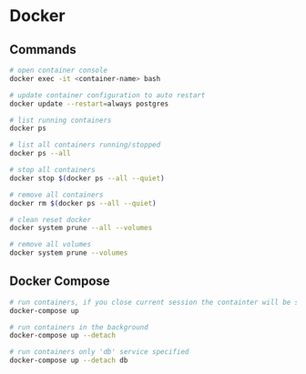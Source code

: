 # Docker

## Commands

```bash
# open container console
docker exec -it <container-name> bash
```

```bash
# update container configuration to auto restart
docker update --restart=always postgres
```

```bash
# list running containers
docker ps
```

```bash
# list all containers running/stopped
docker ps --all
```

```bash
# stop all containers
docker stop $(docker ps --all --quiet)

# remove all containers
docker rm $(docker ps --all --quiet)
```

```bash
# clean reset docker
docker system prune --all --volumes

# remove all volumes
docker system prune --volumes
```

## Docker Compose

```bash
# run containers, if you close current session the containter will be stopped
docker-compose up

# run containers in the background
docker-compose up --detach

# run containers only 'db' service specified
docker-compose up --detach db
```

